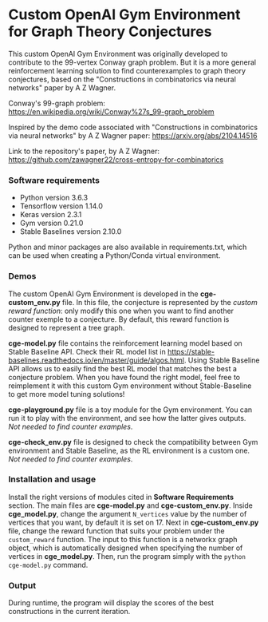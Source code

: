# Custom OpenAI Gym Environment for Graph Theory Conjectures
This custom OpenAI Gym Environment was originally developed to contribute to the 99-vertex Conway graph problem. But it is a more general reinforcement learning solution to find counterexamples to graph theory conjectures, based on the "Constructions in combinatorics via neural networks" paper by A Z Wagner.

Conway's 99-graph problem:
https://en.wikipedia.org/wiki/Conway%27s_99-graph_problem

Inspired by the demo code associated with "Constructions in combinatorics via neural networks" by A Z Wagner paper:
https://arxiv.org/abs/2104.14516

Link to the repository's paper, by A Z Wagner:
https://github.com/zawagner22/cross-entropy-for-combinatorics

### Software requirements

- Python version 3.6.3
- Tensorflow version 1.14.0
- Keras version 2.3.1
- Gym version 0.21.0
- Stable Baselines version 2.10.0

Python and minor packages are also available in requirements.txt, which can be used when creating a Python/Conda virtual environment.

### Demos

The custom OpenAI Gym Environment is developed in the **cge-custom_env.py** file. In this file, the conjecture is represented by the *custom reward function*: only modify this one when you want to find another counter exemple to a conjecture. By default, this reward function is designed to represent a tree graph.

**cge-model.py** file contains the reinforcement learning model based on Stable Baseline API. Check their RL model list in https://stable-baselines.readthedocs.io/en/master/guide/algos.html. Using Stable Baseline API allows us to easily find the best RL model that matches the best a conjecture problem. When you have found the right model, feel free to reimplement it with this custom Gym environment without Stable-Baseline to get more model tuning solutions!

**cge-playground.py** file is a toy module for the Gym environment. You can run it to play with the environment, and see how the latter gives outputs. *Not needed to find counter examples*.

**cge-check_env.py** file is designed to check the compatibility between Gym environment and Stable Baseline, as the RL environment is a custom one. *Not needed to find counter examples*.

### Installation and usage

Install the right versions of modules cited in **Software Requirements** section.
The main files are **cge-model.py** and **cge-custom_env.py**. Inside **cge_model.py**, change the argument `N_vertices` value by the number of vertices that you want, by default it is set on 17. Next in **cge-custom_env.py** file, change the reward function that suits your problem under the `custom_reward` function. The input to this function is a networkx graph object, which is automatically designed when specifying the number of vertices in **cge_model.py**. Then, run the program simply with the `python cge-model.py` command.

### Output

During runtime, the program will display the scores of the best constructions in the current iteration.




